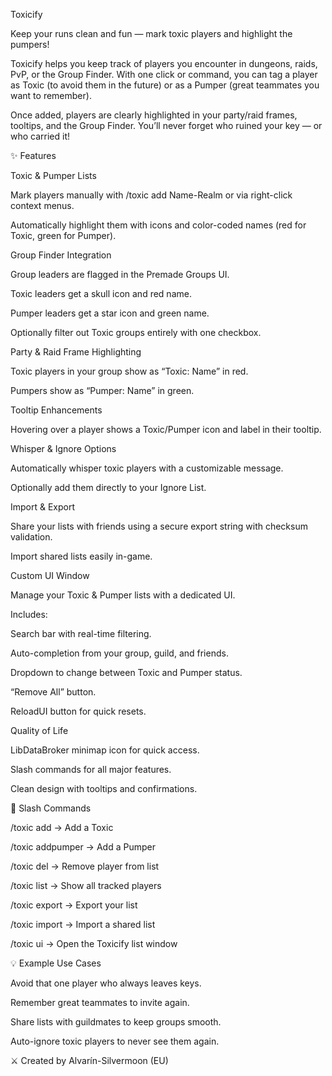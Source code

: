 Toxicify

Keep your runs clean and fun — mark toxic players and highlight the pumpers!

Toxicify helps you keep track of players you encounter in dungeons, raids, PvP, or the Group Finder. With one click or command, you can tag a player as Toxic (to avoid them in the future) or as a Pumper (great teammates you want to remember).

Once added, players are clearly highlighted in your party/raid frames, tooltips, and the Group Finder. You’ll never forget who ruined your key — or who carried it!

✨ Features

Toxic & Pumper Lists

Mark players manually with /toxic add Name-Realm or via right-click context menus.

Automatically highlight them with icons and color-coded names (red for Toxic, green for Pumper).

Group Finder Integration

Group leaders are flagged in the Premade Groups UI.

Toxic leaders get a skull icon and red name.

Pumper leaders get a star icon and green name.

Optionally filter out Toxic groups entirely with one checkbox.

Party & Raid Frame Highlighting

Toxic players in your group show as “Toxic: Name” in red.

Pumpers show as “Pumper: Name” in green.

Tooltip Enhancements

Hovering over a player shows a Toxic/Pumper icon and label in their tooltip.

Whisper & Ignore Options

Automatically whisper toxic players with a customizable message.

Optionally add them directly to your Ignore List.

Import & Export

Share your lists with friends using a secure export string with checksum validation.

Import shared lists easily in-game.

Custom UI Window

Manage your Toxic & Pumper lists with a dedicated UI.

Includes:

Search bar with real-time filtering.

Auto-completion from your group, guild, and friends.

Dropdown to change between Toxic and Pumper status.

“Remove All” button.

ReloadUI button for quick resets.

Quality of Life

LibDataBroker minimap icon for quick access.

Slash commands for all major features.

Clean design with tooltips and confirmations.

🔧 Slash Commands

/toxic add <name-realm> → Add a Toxic

/toxic addpumper <name-realm> → Add a Pumper

/toxic del <name-realm> → Remove player from list

/toxic list → Show all tracked players

/toxic export → Export your list

/toxic import <string> → Import a shared list

/toxic ui → Open the Toxicify list window

💡 Example Use Cases

Avoid that one player who always leaves keys.

Remember great teammates to invite again.

Share lists with guildmates to keep groups smooth.

Auto-ignore toxic players to never see them again.

⚔️ Created by Alvarín-Silvermoon (EU)
